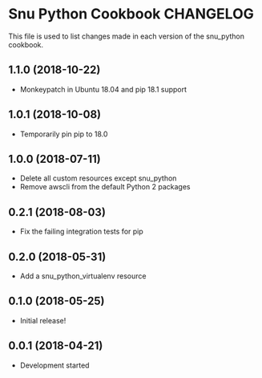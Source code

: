 # Snu Python Cookbook CHANGELOG

This file is used to list changes made in each version of the snu_python cookbook.

## 1.1.0 (2018-10-22)

- Monkeypatch in Ubuntu 18.04 and pip 18.1 support

## 1.0.1 (2018-10-08)

- Temporarily pin pip to 18.0

## 1.0.0 (2018-07-11)

- Delete all custom resources except snu_python
- Remove awscli from the default Python 2 packages

## 0.2.1 (2018-08-03)

- Fix the failing integration tests for pip

## 0.2.0 (2018-05-31)

- Add a snu_python_virtualenv resource

## 0.1.0 (2018-05-25)

- Initial release!

## 0.0.1 (2018-04-21)

- Development started
